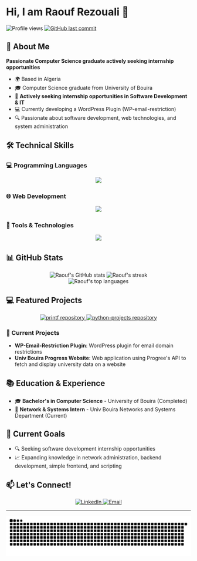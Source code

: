 # Hi, I am Raouf Rezouali 👋

<p>
  <img src="https://komarev.com/ghpvc/?username=RezoualiRaouf&label=Profile%20views&color=0e75b6&style=flat" alt="Profile views"/>
  <a href="https://github.com/RezoualiRaouf">
    <img src="https://img.shields.io/github/last-commit/RezoualiRaouf/RezoualiRaouf?style=flat-square&logo=github&logoColor=white" alt="GitHub last commit"/>
  </a>
</p>

## 💫 About Me

**Passionate Computer Science graduate actively seeking internship opportunities**

- 🌍 Based in Algeria
- 🎓 Computer Science graduate from University of Bouira
- 💼 **Actively seeking internship opportunities in Software Development & IT**
- 💻 Currently developing a WordPress Plugin (WP-email-restriction)
- 🔍 Passionate about software development, web technologies, and system administration

## 🛠️ Technical Skills

### 💻 Programming Languages
<p align="center">
  <img src="https://skillicons.dev/icons?i=c,py,js,php,bash,powershell" />
</p>

### 🌐 Web Development
<p align="center">
  <img src="https://skillicons.dev/icons?i=html,css,wordpress" />
</p>

### 🔧 Tools & Technologies
<p align="center">
  <img src="https://skillicons.dev/icons?i=docker,git,github,linux,arch,vim,neovim,mysql,sqlite,vscode,notion" />
</p>

## 📊 GitHub Stats

<div align="center">
  <img src="https://github-readme-stats.vercel.app/api?username=RezoualiRaouf&show_icons=true&count_private=true&title_color=f97316&text_color=ffffff&icon_color=facc15&bg_color=27272a&hide_border=true" alt="Raouf's GitHub stats" height="170"/>
  <img src="https://github-readme-streak-stats.herokuapp.com/?user=RezoualiRaouf&stroke=ffffff&background=27272a&ring=f97316&fire=f97316&currStreakNum=ffffff&currStreakLabel=f97316&sideNums=ffffff&sideLabels=ffffff&dates=ffffff&hide_border=true" alt="Raouf's streak" height="170"/>
</div>

<div align="center">
  <img src="https://github-readme-stats.vercel.app/api/top-langs/?username=RezoualiRaouf&layout=compact&title_color=f97316&text_color=ffffff&icon_color=facc15&bg_color=27272a&hide_border=true" alt="Raouf's top languages"/>
</div>

## 💻 Featured Projects

<div align="center">
  <a href="https://github.com/RezoualiRaouf/printf">
    <img src="https://github-readme-stats.vercel.app/api/pin/?username=RezoualiRaouf&repo=printf&title_color=f97316&text_color=ffffff&icon_color=facc15&bg_color=27272a&hide_border=true" alt="printf repository" width="45%"/>
  </a>
  <a href="https://github.com/RezoualiRaouf/python-projects">
    <img src="https://github-readme-stats.vercel.app/api/pin/?username=RezoualiRaouf&repo=python-projects&title_color=f97316&text_color=ffffff&icon_color=facc15&bg_color=27272a&hide_border=true" alt="python-projects repository" width="45%"/>
  </a>
</div>

### 🚀 Current Projects
- **WP-Email-Restriction Plugin**: WordPress plugin for email domain restrictions
- **Univ Bouira Progress Website**: Web application using Progree's API to fetch and display university data on a website

## 📚 Education & Experience

- 🎓 **Bachelor's in Computer Science** - University of Bouira (Completed)
- 💼 **Network & Systems Intern** - Univ Bouira Networks and Systems Department (Current)

## 🎯 Current Goals

- 🔍 Seeking software development internship opportunities
- 📈 Expanding knowledge in network administration, backend development, simple frontend, and scripting

## 📫 Let's Connect!

<p align="center">
  <a href="https://www.linkedin.com/in/raoufrezouali" target="_blank">
    <img src="https://img.shields.io/badge/-LinkedIn-0077B5?style=for-the-badge&logo=Linkedin&logoColor=white" alt="LinkedIn"/>
  </a>
  <a href="mailto:raouf.rezouali@univ-bouira.dz" target="_blank">
    <img src="https://img.shields.io/badge/-Email-D14836?style=for-the-badge&logo=Gmail&logoColor=white" alt="Email"/>
  </a>
</p>

---

<div align="center">
  
![Snake animation](https://github.com/RezoualiRaouf/RezoualiRaouf/blob/output/github-contribution-grid-snake.svg)
